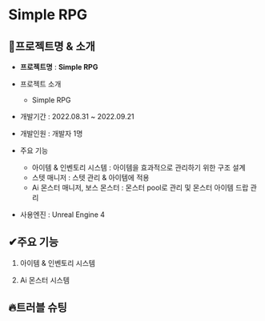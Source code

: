 # Simple RPG

## 👀프로젝트명 & 소개 

- **프로젝트명** : **Simple RPG**
- 프로젝트 소개
    - Simple RPG
    
- 개발기간 : 2022.08.31 ~ 2022.09.21
- 개발인원 : 개발자 1명
- 주요 기능
    - 아이템 & 인벤토리 시스템 : 아이템을 효과적으로 관리하기 위한 구조 설계
    - 스텟 매니저 : 스텟 관리 & 아이템에 적용
    - Ai 몬스터 매니저, 보스 몬스터 : 몬스터 pool로 관리 및 몬스터 아이템 드랍 관리
   
- 사용엔진 : Unreal Engine 4


## ✔주요 기능

1. 아이템 & 인벤토리 시스템

2. Ai 몬스터 시스템





## 🔥트러블 슈팅
